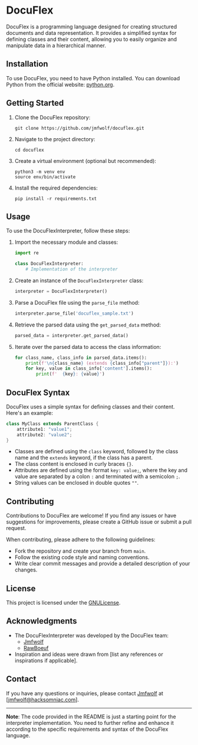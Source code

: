 # DocuFlex

DocuFlex is a programming language designed for creating structured documents and data representation. It provides a simplified syntax for defining classes and their content, allowing you to easily organize and manipulate data in a hierarchical manner.

## Installation

To use DocuFlex, you need to have Python installed. You can download Python from the official website: [python.org](https://www.python.org/).

## Getting Started

1. Clone the DocuFlex repository:

   ```shell
   git clone https://github.com/jmfwolf/docuflex.git
   ```

2. Navigate to the project directory:

   ```shell
   cd docuflex
   ```

3. Create a virtual environment (optional but recommended):

   ```shell
   python3 -m venv env
   source env/bin/activate
   ```

4. Install the required dependencies:

   ```shell
   pip install -r requirements.txt
   ```

## Usage

To use the DocuFlexInterpreter, follow these steps:

1. Import the necessary module and classes:

   ```python
   import re

   class DocuFlexInterpreter:
       # Implementation of the interpreter
   ```

2. Create an instance of the `DocuFlexInterpreter` class:

   ```python
   interpreter = DocuFlexInterpreter()
   ```

3. Parse a DocuFlex file using the `parse_file` method:

   ```python
   interpreter.parse_file('docuflex_sample.txt')
   ```

4. Retrieve the parsed data using the `get_parsed_data` method:

   ```python
   parsed_data = interpreter.get_parsed_data()
   ```

5. Iterate over the parsed data to access the class information:

   ```python
   for class_name, class_info in parsed_data.items():
       print(f'\n{class_name} (extends {class_info["parent"]}):')
       for key, value in class_info['content'].items():
           print(f'  {key}: {value}')
   ```

## DocuFlex Syntax

DocuFlex uses a simple syntax for defining classes and their content. Here's an example:

```java
class MyClass extends ParentClass {
    attribute1: "value1";
    attribute2: "value2";
}
```

- Classes are defined using the `class` keyword, followed by the class name and the `extends` keyword, if the class has a parent.
- The class content is enclosed in curly braces `{}`.
- Attributes are defined using the format `key: value;`, where the key and value are separated by a colon `:` and terminated with a semicolon `;`.
- String values can be enclosed in double quotes `""`.

## Contributing

Contributions to DocuFlex are welcome! If you find any issues or have suggestions for improvements, please create a GitHub issue or submit a pull request. 

When contributing, please adhere to the following guidelines:
- Fork the repository and create your branch from `main`.
- Follow the existing code style and naming conventions.
- Write clear commit messages and provide a detailed description of your changes.

## License

This project is licensed under the [GNULicense](LICENSE).

## Acknowledgments

- The DocuFlexInterpreter was developed by the DocuFlex team:
    - [Jmfwolf](https://github.com/Jmfwolf)
    - [RawBoeuf](https://github.com/RawBoeuf)
- Inspiration and ideas were drawn from [list any references or inspirations if applicable].

## Contact

If you have any questions or inquiries, please contact [Jmfwolf](https://github.com/Jmfwolf) at [jmfwolf@hacksomniac.com].

---
**Note**: The code provided in the README is just a starting point for the interpreter implementation. You need to further refine and enhance it according to the specific requirements and syntax of the DocuFlex language.
